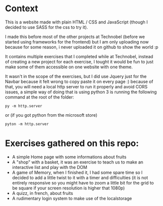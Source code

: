 # Context

This is a website made with plain HTML / CSS and JavaScript (though I decided to use SASS for the css to try it).

I made this before most of the other projects at Technobel (before we started using frameworks for the frontend) but I am only uploading now because for some reason, i never uploaded it on github to show the world :p

It contains multiple exercises that I completed while at Technobel, instead of creating a new project for each exercise, I tought it would be fun to just make some of them accessible on one website with one theme.

It wasn't in the scope of the exercises, but I did use Jquery just for the Navbar because it felt wrong to copy paste it on every page :) because of that, you will need a local http server to run it properly and avoid CORS issues, a simple way of doing that is using python 3 is running the following command at the root of the folder: 

```py -m http.server```

or (if you got python from the microsoft store)

```pyton -m http.server``` 

# Exercises gathered on this repo:

- A  simple Home page with some informations about fruits
- A "shop" with a basket, it was an exercise to teach us to make an interactive list and play with the DOM
- A game of Memory, when I finished it, I had some spare time so I decided to add a little twist to it with a timer and difficulties (it is not entirely responsive so you might have to zoom a little bit for the grid to be square if your screen resolution is higher that 1080p)
- A quizz, in french, about fruits
- A rudimentary login system to make use of the localstorage
